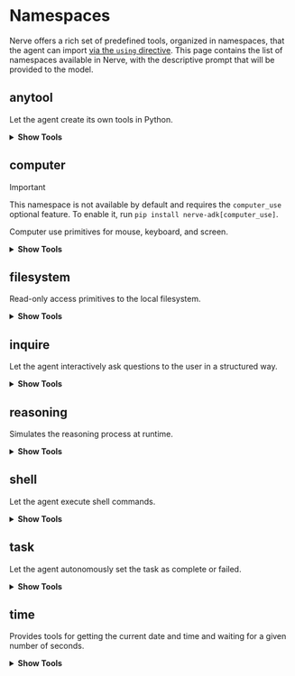 # Namespaces

Nerve offers a rich set of predefined tools, organized in namespaces, that the agent can import [via the `using` directive](index.md#usage). This page contains the list of namespaces available in Nerve, with the descriptive prompt that will be provided to the model.

## anytool

Let the agent create its own tools in Python.

<details>
<summary><b>Show Tools</b></summary>
| Tool | Description |
|------|-------------|
| `create_tool` | <pre>Create a new tool or redefine an existing one by defining it as an annotated Python function.<br>    Use this tool to implement the missing functionalities you need to perform your task.</pre> |
</details>

## computer

> [!IMPORTANT]
> This namespace is not available by default and requires the `computer_use` optional feature.
> To enable it, run `pip install nerve-adk[computer_use]`.

Computer use primitives for mouse, keyboard, and screen.

<details>
<summary><b>Show Tools</b></summary>
| Tool | Description |
|------|-------------|
| `get_cursor_position` | <pre>Get the current mouse position.</pre> |
| `keyboard_press_hotkeys` | <pre>Press one or more hotkeys on the keyboard.</pre> |
| `keyboard_type` | <pre>Type the given text on the keyboard.</pre> |
| `mouse_double_click` | <pre>Double click the left mouse button at the current mouse position.</pre> |
| `mouse_left_click` | <pre>Click the left mouse button at the current mouse position.</pre> |
| `mouse_left_click_drag` | <pre>Click and drag the left mouse button from the current mouse position to the given coordinates.</pre> |
| `mouse_middle_click` | <pre>Click the middle mouse button at the current mouse position.</pre> |
| `mouse_move` | <pre>Move the mouse to the given coordinates.</pre> |
| `mouse_right_click` | <pre>Click the right mouse button at the current mouse position.</pre> |
| `mouse_scroll` | <pre>Scroll the mouse wheel in the given direction.</pre> |
| `screenshot` | <pre>Take a screenshot of the current screen.</pre> |
</details>

## filesystem

Read-only access primitives to the local filesystem.

<details>
<summary><b>Show Tools</b></summary>
| Tool | Description |
|------|-------------|
| `list_folder_contents` | <pre>List the contents of a folder on disk.</pre> |
| `read_file` | <pre>Read the contents of a file from disk.</pre> |
</details>

## inquire

Let the agent interactively ask questions to the user in a structured way.

<details>
<summary><b>Show Tools</b></summary>
| Tool | Description |
|------|-------------|
| `ask_for_confirmation` | <pre>Ask a confirmation question to the user.</pre> |
| `ask_for_multiple_choice` | <pre>Ask a multiple choice question to the user.</pre> |
| `ask_for_single_choice` | <pre>Ask a single choice question to the user.</pre> |
| `ask_question` | <pre>Ask a question to the user.</pre> |
</details>

## reasoning

Simulates the reasoning process at runtime.

<details>
<summary><b>Show Tools</b></summary>
| Tool | Description |
|------|-------------|
| `clear_thoughts` | <pre>If the reasoning process proved wrong, inconsistent or ineffective, clear your thoughts and start again.</pre> |
| `think` | <pre>Adhere strictly to this reasoning framework, ensuring thoroughness, precision, and logical rigor.<br><br>    ## Problem Decomposition<br><br>    Break the query into discrete, sequential steps.<br>    Explicitly state assumptions and context.<br><br>    ## Stepwise Analysis<br><br>    Address each step individually.<br>    Explain the rationale, principles, or rules applied (e.g., mathematical laws, linguistic conventions).<br>    Use examples, analogies, or intermediate calculations to illustrate reasoning.<br><br>    ## Validation & Error Checking<br><br>    Verify logical consistency at each step.<br>    Flag potential oversights, contradictions, or edge cases.<br>    Confirm numerical accuracy (e.g., recompute calculations).<br><br>    ## Synthesis & Conclusion<br><br>    Integrate validated steps into a coherent solution.<br>    Summarize key insights and ensure the conclusion directly addresses the original query.</pre> |
</details>

## shell

Let the agent execute shell commands.

<details>
<summary><b>Show Tools</b></summary>
| Tool | Description |
|------|-------------|
| `shell` | <pre>Execute a shell command on the local computer and return the output. Non interactive shell with a timeout of 30 seconds.</pre> |
</details>

## task

Let the agent autonomously set the task as complete or failed.

<details>
<summary><b>Show Tools</b></summary>
| Tool | Description |
|------|-------------|
| `task_complete_success` | <pre>When your objective has been reached use this tool to set the task as complete.</pre> |
| `task_failed` | <pre>Use this tool if you determine that the given goal or task is impossible given the information you have.</pre> |
</details>

## time

Provides tools for getting the current date and time and waiting for a given number of seconds.

<details>
<summary><b>Show Tools</b></summary>
| Tool | Description |
|------|-------------|
| `current_time_and_date` | <pre>Get the current date and time.</pre> |
| `wait` | <pre>Wait for a given number of seconds.</pre> |
</details>

